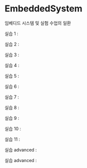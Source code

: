 # EmbeddedSystem

임베디드 시스템 및 실험 수업의 일환

실습 1 : <p>
실습 2 : <p>
실습 3 : <p>
실습 4 : <p>
실습 5 : <p>
실습 6 : <p>
실습 7 : <p>
실습 8 : <p>
실습 9 : <p>
실습 10 : <p>
실습 11 : <p>
실습 advanced : <p>
실습 advanced :  <p>
